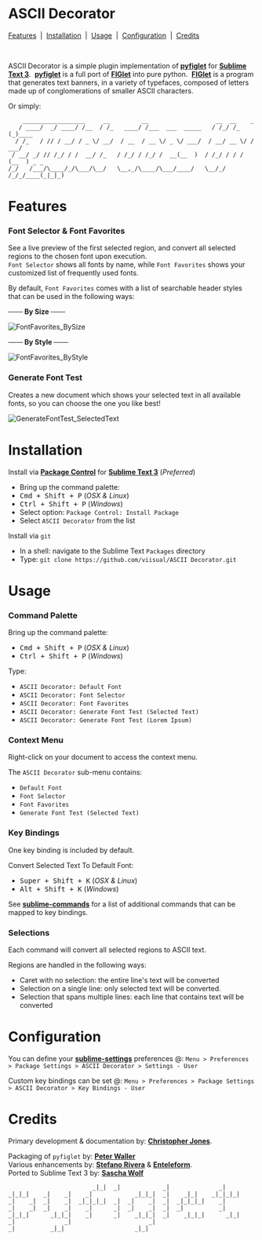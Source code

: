 # ASCII Decorator

[Features](https://github.com/viisual/ASCII-Decorator#features) &nbsp;|&nbsp; [Installation](https://github.com/viisual/ASCII-Decorator#installation) &nbsp;|&nbsp; [Usage](https://github.com/viisual/ASCII-Decorator#usage) &nbsp;|&nbsp; [Configuration](https://github.com/viisual/ASCII-Decorator#configuration) &nbsp;|&nbsp; [Credits](https://github.com/viisual/ASCII-Decorator#credits)

&nbsp;

ASCII Decorator is a simple plugin implementation of [**pyfiglet**](https://github.com/pwaller/pyfiglet) for [**Sublime Text 3**](www.sublimetext.com/3).&nbsp; [**pyfiglet**](https://github.com/pwaller/pyfiglet) is a full port of [**FIGlet**](http://www.figlet.org/) into pure python.&nbsp; [**FIGlet**](http://www.figlet.org/) is a program that generates text banners, in a variety of typefaces, composed of letters made up of conglomerations of smaller ASCII characters.

Or simply:
```
    __________________     __         __                   __  __    _
   / ____/  _/ ____/ /__  / /_   ____/ /___  ___  _____   / /_/ /_  (_)____
  / /_   / // / __/ / _ \/ __/  / __  / __ \/ _ \/ ___/  / __/ __ \/ / ___/
 / __/ _/ // /_/ / /  __/ /_   / /_/ / /_/ /  __(__  )  / /_/ / / / (__  ) _ _
/_/   /___/\____/_/\___/\__/   \__,_/\____/\___/____/   \__/_/ /_/_/____(_|_|_)
```

# Features

### Font Selector & Font Favorites

See a live preview of the first selected region, and convert all selected regions to the chosen font upon execution.  
`Font Selector` shows all fonts by name, while `Font Favorites` shows your customized list of frequently used fonts.

By default, `Font Favorites` comes with a list of searchable header styles that can be used in the following ways:

**─── By Size ───**

![**FontFavorites_BySize**](https://raw.githubusercontent.com/Enteleform/ASCII-Decorator/master/GIFs/FontFavorites_BySize.gif)

**─── By Style ───**

![**FontFavorites_ByStyle**](https://raw.githubusercontent.com/Enteleform/ASCII-Decorator/master/GIFs/FontFavorites_ByStyle.gif)

### Generate Font Test

Creates a new document which shows your selected text in all available fonts, so you can choose the one you like best!

![**GenerateFontTest_SelectedText**](https://raw.githubusercontent.com/Enteleform/ASCII-Decorator/master/GIFs/GenerateFontTest_SelectedText.gif)

# Installation

Install via [**Package Control**](http://wbond.net/sublime_packages/package_control) for [**Sublime Text 3**](www.sublimetext.com/3) (*Preferred*)

* Bring up the command palette:
 * <kbd>Cmd + Shift + P</kbd> (*OSX & Linux*)
 * <kbd>Ctrl + Shift + P</kbd> (*Windows*)
* Select option: `Package Control: Install Package`
* Select `ASCII Decorator` from the list

Install via `git`

* In a shell: navigate to the Sublime Text `Packages` directory
* Type: `git clone https://github.com/viisual/ASCII Decorator.git`

# Usage

### Command Palette

Bring up the command palette:
* <kbd>Cmd + Shift + P</kbd> (*OSX & Linux*)
* <kbd>Ctrl + Shift + P</kbd> (*Windows*)

Type:

* `ASCII Decorator: Default Font`
* `ASCII Decorator: Font Selector`
* `ASCII Decorator: Font Favorites`
* `ASCII Decorator: Generate Font Test (Selected Text)`
* `ASCII Decorator: Generate Font Test (Lorem Ipsum)`

### Context Menu

Right-click on your document to access the context menu.

The `ASCII Decorator` sub-menu contains:

* `Default Font`
* `Font Selector`
* `Font Favorites`
* `Generate Font Test (Selected Text)`

### Key Bindings

One key binding is included by default.

Convert Selected Text To Default Font:

 * <kbd>Super + Shift + K</kbd> (*OSX & Linux*)
 * <kbd>Alt + Shift + K</kbd> (*Windows*)

See [**sublime-commands**](https://github.com/viisual/ASCII-Decorator/blob/master/Default.sublime-commands) for a list of additional commands that can be mapped to key bindings.

### Selections

Each command will convert all selected regions to ASCII text.

Regions are handled in the following ways:

* Caret with no selection: the entire line's text will be converted
* Selection on a single line: only selected text will be converted.
* Selection that spans multiple lines: each line that contains text will be converted

# Configuration

You can define your [**sublime-settings**](https://github.com/viisual/ASCII-Decorator/blob/master/ASCII%20Decorator.sublime-settings) preferences @:
`Menu > Preferences > Package Settings > ASCII Decorator > Settings - User`

Custom key bindings can be set @:
`Menu > Preferences > Package Settings > ASCII Decorator > Key Bindings - User`

# Credits

Primary development & documentation by: [**Christopher Jones**](cjones@insub.org).

Packaging of `pyfiglet` by: [**Peter Waller**](peter.waller@gmail.com)  
Various enhancements by: [**Stefano Rivera**](stefano@rivera.za.net) & [**Enteleform**](https://packagecontrol.io/browse/authors/Enteleform).  
Ported to Sublime Text 3 by: [**Sascha Wolf**](swolf.dev@gmail.com)  

```
                        _|_|  _|            _|              _|
_|_|_|    _|    _|    _|            _|_|_|  _|    _|_|    _|_|_|_|
_|    _|  _|    _|  _|_|_|_|  _|  _|    _|  _|  _|_|_|_|    _|
_|    _|  _|    _|    _|      _|  _|    _|  _|  _|          _|
_|_|_|      _|_|_|    _|      _|    _|_|_|  _|    _|_|_|      _|_|
_|              _|                      _|
_|          _|_|                    _|_|
```
